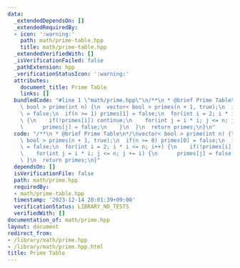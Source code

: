```yaml
---
data:
  _extendedDependsOn: []
  _extendedRequiredBy:
  - icon: ':warning:'
    path: math/prime-table.hpp
    title: math/prime-table.hpp
  _extendedVerifiedWith: []
  _isVerificationFailed: false
  _pathExtension: hpp
  _verificationStatusIcon: ':warning:'
  attributes:
    document_title: Prime Table
    links: []
  bundledCode: "#line 1 \"math/prime.hpp\"\n/**\n * @brief Prime Table\n*/\nvector<\
    \ bool > prime(int n) {\n  vector< bool > primes(n + 1, true);\n  if(n >= 0) primes[0]\
    \ = false;\n  if(n >= 1) primes[1] = false;\n  for(int i = 2; i * i <= n; i++)\
    \ {\n    if(!primes[i]) continue;\n    for(int j = i * i; j <= n; j += i) {\n\
    \      primes[j] = false;\n    }\n  }\n  return primes;\n}\n"
  code: "/**\n * @brief Prime Table\n*/\nvector< bool > prime(int n) {\n  vector<\
    \ bool > primes(n + 1, true);\n  if(n >= 0) primes[0] = false;\n  if(n >= 1) primes[1]\
    \ = false;\n  for(int i = 2; i * i <= n; i++) {\n    if(!primes[i]) continue;\n\
    \    for(int j = i * i; j <= n; j += i) {\n      primes[j] = false;\n    }\n \
    \ }\n  return primes;\n}"
  dependsOn: []
  isVerificationFile: false
  path: math/prime.hpp
  requiredBy:
  - math/prime-table.hpp
  timestamp: '2023-12-14 20:01:39+09:00'
  verificationStatus: LIBRARY_NO_TESTS
  verifiedWith: []
documentation_of: math/prime.hpp
layout: document
redirect_from:
- /library/math/prime.hpp
- /library/math/prime.hpp.html
title: Prime Table
---
```

